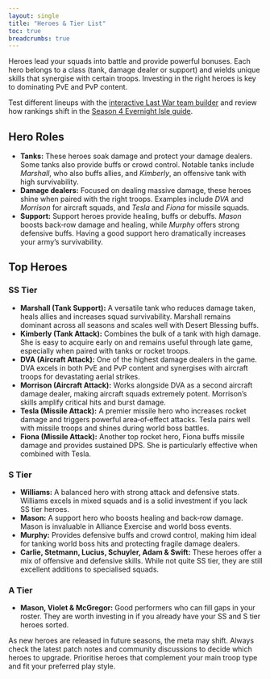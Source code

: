 ```yaml
---
layout: single
title: "Heroes & Tier List"
toc: true
breadcrumbs: true
---
```


Heroes lead your squads into battle and provide powerful bonuses. Each hero belongs to a class (tank, damage dealer or support) and wields unique skills that synergise with certain troops. Investing in the right heroes is key to dominating PvE and PvP content.

Test different lineups with the [interactive Last War team builder](team-builder.html) and review how rankings shift in the [Season 4 Evernight Isle guide](season4.html).

## Hero Roles

- **Tanks:** These heroes soak damage and protect your damage dealers. Some tanks also provide buffs or crowd control. Notable tanks include *Marshall*, who also buffs allies, and *Kimberly*, an offensive tank with high survivability.
- **Damage dealers:** Focused on dealing massive damage, these heroes shine when paired with the right troops. Examples include *DVA* and *Morrison* for aircraft squads, and *Tesla* and *Fiona* for missile squads.
- **Support:** Support heroes provide healing, buffs or debuffs. *Mason* boosts back‑row damage and healing, while *Murphy* offers strong defensive buffs. Having a good support hero dramatically increases your army’s survivability.

## Top Heroes

### SS Tier

- **Marshall (Tank Support):** A versatile tank who reduces damage taken, heals allies and increases squad survivability. Marshall remains dominant across all seasons and scales well with Desert Blessing buffs.
- **Kimberly (Tank Attack):** Combines the bulk of a tank with high damage. She is easy to acquire early on and remains useful through late game, especially when paired with tanks or rocket troops.
- **DVA (Aircraft Attack):** One of the highest damage dealers in the game. DVA excels in both PvE and PvP content and synergises with aircraft troops for devastating aerial strikes.
- **Morrison (Aircraft Attack):** Works alongside DVA as a second aircraft damage dealer, making aircraft squads extremely potent. Morrison’s skills amplify critical hits and burst damage.
- **Tesla (Missile Attack):** A premier missile hero who increases rocket damage and triggers powerful area‑of‑effect attacks. Tesla pairs well with missile troops and shines during world boss battles.
- **Fiona (Missile Attack):** Another top rocket hero, Fiona buffs missile damage and provides sustained DPS. She is particularly effective when combined with Tesla.

### S Tier

- **Williams:** A balanced hero with strong attack and defensive stats. Williams excels in mixed squads and is a solid investment if you lack SS tier heroes.
- **Mason:** A support hero who boosts healing and back‑row damage. Mason is invaluable in Alliance Exercise and world boss events.
- **Murphy:** Provides defensive buffs and crowd control, making him ideal for tanking world boss hits and protecting fragile damage dealers.
- **Carlie, Stetmann, Lucius, Schuyler, Adam & Swift:** These heroes offer a mix of offensive and defensive skills. While not quite SS tier, they are still excellent additions to specialised squads.

### A Tier

- **Mason, Violet & McGregor:** Good performers who can fill gaps in your roster. They are worth investing in if you already have your SS and S tier heroes sorted.

As new heroes are released in future seasons, the meta may shift. Always check the latest patch notes and community discussions to decide which heroes to upgrade. Prioritise heroes that complement your main troop type and fit your preferred play style.
